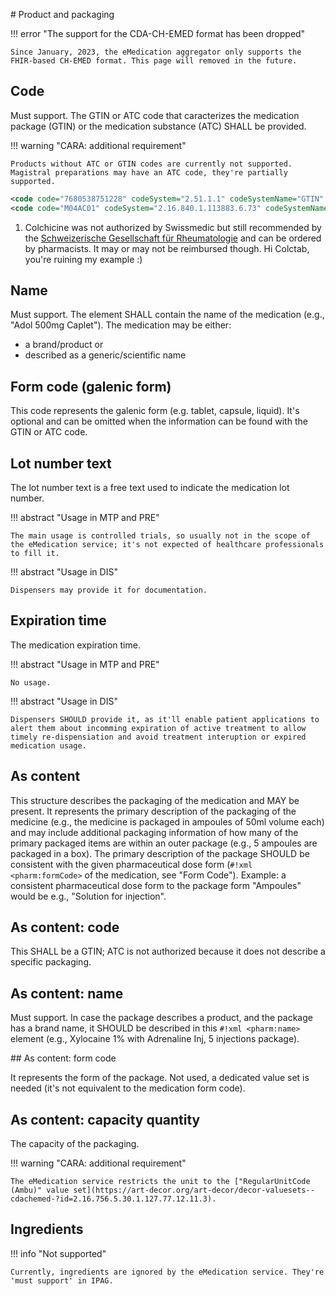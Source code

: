 # Product and packaging

!!! error "The support for the CDA-CH-EMED format has been dropped"

    Since January, 2023, the eMedication aggregator only supports the FHIR-based CH-EMED format. This page will removed in the future.

## Code

<span class="must-support">Must support</span>.
The GTIN or ATC code that caracterizes the medication package (GTIN) or the medication substance (ATC) SHALL be provided.

!!! warning "CARA: additional requirement"

    Products without ATC or GTIN codes are currently not supported. Magistral preparations may have an ATC code, they're partially supported.

<!-- TODO only medication or other products that have a GTIN? -->

```xml title="Example usage"
<code code="7680538751228" codeSystem="2.51.1.1" codeSystemName="GTIN" displayName="TRIATEC Tabl 2.5 mg 100 Stk" />
<code code="M04AC01" codeSystem="2.16.840.1.113883.6.73" codeSystemName="ATC" displayName="Colchicine" /> <!-- (1) -->
```

1.  Colchicine was not authorized by Swissmedic but still recommended by the [Schweizerische Gesellschaft für Rheumatologie](https://www.rheuma-net.ch/de/dok/sgr-dokumente/behandlung/therapie/other-therapies/519-colchicin/file) and can be ordered by pharmacists. It may or may not be reimbursed though. Hi Colctab, you're ruining my example :)

## Name

<span class="must-support">Must support</span>.
The element SHALL contain the name of the medication (e.g., "Adol 500mg Caplet").
The medication may be either:

- a brand/product or 
- described as a generic/scientific name <!-- or -->
<!-- - a descriptor of a magistral preparation/compound medicine -->

<!-- If the medicine has no brand name (e.g., magistral preparations, compound medicine, …) `#!xml nullFlavor="NA"` SHALL be used. -->

## Form code (galenic form)

This code represents the galenic form (e.g. tablet, capsule, liquid). It's optional and can be omitted when the information can be found with the GTIN or ATC code.
<!-- If the medicine is uncoded (e.g., magistral preparations, compound medicine, …) `#!xml nullFlavor="NA"` SHALL be used. -->
<!-- Recommended usage -->

## Lot number text

The lot number text is a free text used to indicate the medication lot number.

!!! abstract "Usage in MTP and PRE"

    The main usage is controlled trials, so usually not in the scope of the eMedication service; it's not expected of healthcare professionals to fill it.

!!! abstract "Usage in DIS"

    Dispensers may provide it for documentation.

## Expiration time

The medication expiration time.

!!! abstract "Usage in MTP and PRE"

    No usage.

!!! abstract "Usage in DIS"

    Dispensers SHOULD provide it, as it'll enable patient applications to alert them about incomming expiration of active treatment to allow timely re-dispensiation and avoid treatment interuption or expired medication usage.

## As content

This structure describes the packaging of the medication and MAY be present.
It represents the primary description of the packaging of the medicine (e.g., the medicine is packaged in ampoules of 50ml volume each) and may include additional packaging information of how many of the primary packaged items are within an outer package (e.g., 5 ampoules are packaged in a box).
The primary description of the package SHOULD be consistent with the given pharmaceutical dose form (`#!xml <pharm:formCode>` of the medication, see "Form Code").
Example: a consistent pharmaceutical dose form to the package form "Ampoules" would be e.g., "Solution for injection".

## As content: code

This SHALL be a GTIN; ATC is not authorized because it does not describe a specific packaging.

## As content: name

<span class="must-support">Must support</span>.
In case the package describes a product, and the package has a brand name, it SHOULD be described in this `#!xml <pharm:name>` element (e.g., Xylocaine 1% with Adrenaline Inj, 5 injections package).

## As content: form code

It represents the form of the package. Not used, a dedicated value set is needed (it's not equivalent to the medication form code).

## As content: capacity quantity

The capacity of the packaging.

!!! warning "CARA: additional requirement"

    The eMedication service restricts the unit to the ["RegularUnitCode (Ambu)" value set](https://art-decor.org/art-decor/decor-valuesets--cdachemed-?id=2.16.756.5.30.1.127.77.12.11.3).

## Ingredients

!!! info "Not supported"

    Currently, ingredients are ignored by the eMedication service. They're 'must support' in IPAG.
